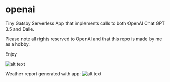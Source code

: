 # openai

Tiny Gatsby Serverless App that implements calls to both OpenAI Chat GPT 3.5 and Dalle.

Please note all rights reserved to OpenAI and that this repo is made by me as a hobby.

Enjoy

![alt text](https://github.com/arabovs/react-serverless-openai-api/blob/main/app-example.png?raw=true)

Weather report generated with app:
![alt text](https://github.com/arabovs/react-serverless-openai-api/blob/main/app-weather.png?raw=true)
